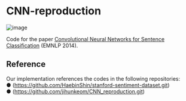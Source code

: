 # CNN-reproduction
![image](https://github.com/user-attachments/assets/80004eaf-5498-4a7f-9a0a-1d696cbf4a2b)

Code for the paper [Convolutional Neural Networks for Sentence Classification](https://aclanthology.org/D14-1181) (EMNLP 2014).

## Reference
Our implementation references the codes in the following repositories:  
● (https://github.com/HaebinShin/stanford-sentiment-dataset.git)  
● (https://github.com/jihunkeom/CNN_reproduction.git)
